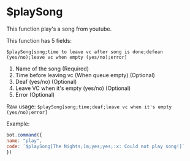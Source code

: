 # $playSong

This function play's a song from youtube.

This function has 5 fields:

```text
$playSong[song;time to leave vc after song is done;defean (yes/no);leave vc when empty (yes/no);error]
```

1. Name of the song \(Required\)
2. Time before leaving vc \(When queue empty\) \(Optional\)
3. Deaf \(yes/no\) \(Optional\)
4. Leave VC when it's empty \(yes/no\) \(Optional\)
5. Error \(Optional\)

Raw usage: `$playSong[song;time;deaf;leave vc when it's empty (yes/no);error]`

Example:

```javascript
bot.command({
name: "play",
code: `$playSong[The Nights;1m;yes;yes;:x: Could not play song!]`
})
```

